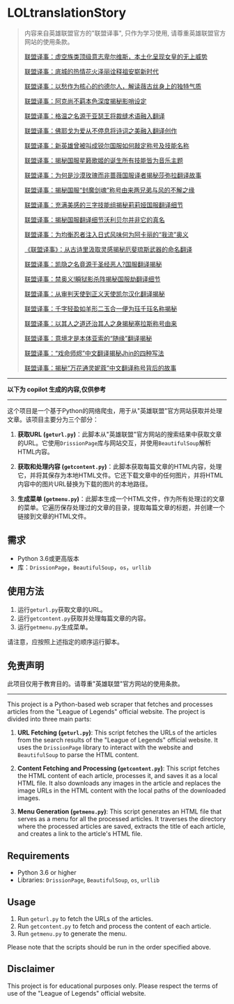 # LOLtranslationStory
> 内容来自英雄联盟官方的"联盟译事", 只作为学习使用, 请尊重英雄联盟官方网站的使用条款。
> 
> [联盟译事：虚空族类顶级意志卑尔维斯，本土化呈现女皇的无上威势](https://lol.qq.com/news/detail.shtml?docid=15168906162493285141)
> 
> [联盟译事：底城的热情花火泽丽诠释祖安崭新时代](https://lol.qq.com/news/detail.shtml?docid=86893411690277599)
> 
> [联盟译事：以愁作为核心的约德尔人，解读薇古丝身上的独特气质](https://lol.qq.com/news/detail.shtml?docid=10343030346006725307)
> 
> [联盟译事：阿克尚不羁本色深度揭秘影哨设定](https://lol.qq.com/news/detail.shtml?docid=10867916789870485779)
> 
> [联盟译事：格温之名源于亚瑟王将裁缝术语融入翻译](https://lol.qq.com/news/detail.shtml?docid=5902085337455895442)
> 
> [联盟译事：佛耶戈为爱从不停息将诗词之美融入翻译创作](https://lol.qq.com/news/detail.shtml?docid=7239192221425934299)
> 
> [联盟译事：新英雄曾被叫成锐尔国服如何敲定称号及技能名称](https://lol.qq.com/news/detail.shtml?docid=14351372353286859495)
> 
> [联盟译事：揭秘国服星籁歌姬的诞生所有技能皆为音乐主题](https://lol.qq.com/news/detail.shtml?docid=9207848174778189539)
> 
> [联盟译事：为何是沙漠玫瑰而非蔷薇国服译者揭秘莎弥拉翻译故事](https://lol.qq.com/news/detail.shtml?docid=5812536460776118380)
> 
> [联盟译事：揭秘国服“封魔剑魂”称号由来两兄弟与风的不解之缘](https://lol.qq.com/news/detail.shtml?docid=8749787250067449933)
> 
> [联盟译事：充满美感的三字技能组揭秘莉莉娅国服翻译细节](https://lol.qq.com/news/detail.shtml?docid=18021965173029968637)
> 
> [联盟译事：揭秘国服翻译细节沃利贝尔并非它的真名](https://lol.qq.com/news/detail.shtml?docid=8799017217918521682)
> 
> [联盟译事：为均衡忍者注入日式风味何为阿卡丽的“我流”奥义](https://lol.qq.com/news/detail.shtml?docid=6935573049773931075)
> 
> [《联盟译事》：从古诗里汲取灵感揭秘厄斐琉斯武器的命名翻译](https://lol.qq.com/news/detail.shtml?docid=4930147506630970022)
> 
> [联盟译事：凯隐之名竟源于圣经恶人?国服翻译揭秘](https://lol.qq.com/news/detail.shtml?docid=13924685260802963814)
> 
> [联盟译事：禁奥义!瞬狱影杀阵揭秘国服劫翻译细节](https://lol.qq.com/news/detail.shtml?docid=12453037154785678107)
> 
> [联盟译事：从审判天使到正义天使凯尔汉化翻译揭秘](https://lol.qq.com/news/detail.shtml?docid=9022327950992967729)
> 
> [联盟译事：千字轻盈如羊形二玉合一便为珏千珏名称揭秘](https://lol.qq.com/news/detail.shtml?docid=2770045523847026784)
> 
> [联盟译事：以其人之道还治其人之身揭秘塞拉斯称号由来](https://lol.qq.com/news/detail.shtml?docid=10337118720846787728)
> 
> [联盟译事：意境才是本体亚索的“随缘”翻译揭秘](https://lol.qq.com/news/detail.shtml?docid=5192471297395355053)
> 
> [联盟译事：“戏命师烬”中文翻译揭秘Jhin的四种写法](https://lol.qq.com/news/detail.shtml?docid=8759053297907135765)
> 
> [联盟译事：揭秘“万花通灵妮蔻”中文翻译称号背后的故事](https://lol.qq.com/news/detail.shtml?docid=2892403497252779862)

---

**以下为 copilot 生成的内容,仅供参考**

---

这个项目是一个基于Python的网络爬虫，用于从"英雄联盟"官方网站获取并处理文章。该项目主要分为三个部分：

1. **获取URL (`geturl.py`)**：此脚本从"英雄联盟"官方网站的搜索结果中获取文章的URL。它使用`DrissionPage`库与网站交互，并使用`BeautifulSoup`解析HTML内容。

2. **获取和处理内容 (`getcontent.py`)**：此脚本获取每篇文章的HTML内容，处理它，并将其保存为本地HTML文件。它还下载文章中的任何图片，并将HTML内容中的图片URL替换为下载的图片的本地路径。

3. **生成菜单 (`getmenu.py`)**：此脚本生成一个HTML文件，作为所有处理过的文章的菜单。它遍历保存处理过的文章的目录，提取每篇文章的标题，并创建一个链接到文章的HTML文件。

## 需求

- Python 3.6或更高版本
- 库：`DrissionPage`，`BeautifulSoup`，`os`，`urllib`

## 使用方法

1. 运行`geturl.py`获取文章的URL。
2. 运行`getcontent.py`获取并处理每篇文章的内容。
3. 运行`getmenu.py`生成菜单。

请注意，应按照上述指定的顺序运行脚本。

## 免责声明 

此项目仅用于教育目的。请尊重"英雄联盟"官方网站的使用条款。

---

This project is a Python-based web scraper that fetches and processes articles from the "League of Legends" official website. The project is divided into three main parts:

1. **URL Fetching (`geturl.py`)**: This script fetches the URLs of the articles from the search results of the "League of Legends" official website. It uses the `DrissionPage` library to interact with the website and `BeautifulSoup` to parse the HTML content.

2. **Content Fetching and Processing (`getcontent.py`)**: This script fetches the HTML content of each article, processes it, and saves it as a local HTML file. It also downloads any images in the article and replaces the image URLs in the HTML content with the local paths of the downloaded images.

3. **Menu Generation (`getmenu.py`)**: This script generates an HTML file that serves as a menu for all the processed articles. It traverses the directory where the processed articles are saved, extracts the title of each article, and creates a link to the article's HTML file.

## Requirements

- Python 3.6 or higher
- Libraries: `DrissionPage`, `BeautifulSoup`, `os`, `urllib`

## Usage

1. Run `geturl.py` to fetch the URLs of the articles.
2. Run `getcontent.py` to fetch and process the content of each article.
3. Run `getmenu.py` to generate the menu.

Please note that the scripts should be run in the order specified above.

## Disclaimer

This project is for educational purposes only. Please respect the terms of use of the "League of Legends" official website.